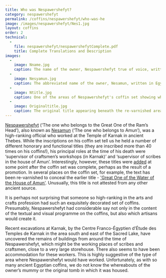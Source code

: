 ```yaml
---
title: Who was Nespawershefyt?
category: nespawershefyt
permalink: /coffins/nespawershefyt/who-was-he
image: /images/nespawershefyt/Nes1.jpg
layout: coffins
order: 2
technical:
  -
    file: nespawershefyt/nespawershefytComplete.pdf
    title: Complete Translations and Description
images:
  -
    image: Nname.jpg
    caption: The name of the owner, Nespawershefyt true of voice, written in Egyptian hieroglyphs.
  -
    image: Nesyamun.jpg
    caption: The abbreviated name of the owner, Nesamun, written in Egyptian hieroglyphs.
  -
    image: Ntitle.jpg
    caption: One of the areas of Nespawershefyt's coffin set showing where changes have been made to his titles.
  -
    image: Originaltitle.jpg
    caption: The original title appearing beneath the re-varnished areas, which reads 'Great One of the Water of the House of Amun'.
---
```

[Nespawershefyt](/images/nespawershefyt/Nname.jpg) (‘The one who belongs to the Great One of the Ram’s Head’), also known as [Nesamun](/images/nespawershefyt/Nesyamun.jpg) (‘The one who belongs to Amun’), was a high-ranking official who worked at the Temple of Karnak in ancient Thebes. While the inscriptions on his coffin set tell us he held a number of different honorary and functional titles (they are inscribed more than 40 times on his coffins!), his principal roles at the time of his death were ‘supervisor of craftsmen’s workshops (in Karnak)’ and ‘supervisor of scribes in the house of Amun’. Interestingly, however, these titles were [added](/images/nespawershefyt/Ntitle.jpg) at some point after the coffin set was complete, perhaps as the result of a promotion. In several places on the coffin set, for example, the text has been re-varnished to conceal the earlier title - ['Great One of the Water of the House of Amun'](/images/nespawershefyt/Originaltitle.jpg). Unusually, this title is not attested from any other ancient source.

It is perhaps not surprising that someone so high-ranking in the arts and crafts profession had such an exquisitely decorated set of coffins. Presumably, Nespawershefyt had considerable say not only in the content of the textual and visual programme on the coffins, but also which artisans would create it.

Recent excavations at Karnak, by the Centre Franco-Égyptien d’Étude des Temples de Karnak in the area south and east of the Sacred Lake, have uncovered the remains of buildings from around the time of Nespawershefyt, which might be the working places of scribes and craftsmen, close to a very large storehouse. There also seems to have been accommodation for these workers. This is highly suggestive of the type of area where Nespawershefyt would have worked. Unfortunately, as with so many ancient Egyptian coffins, we do not know the whereabouts of the owner’s mummy or the original tomb in which it was housed.
